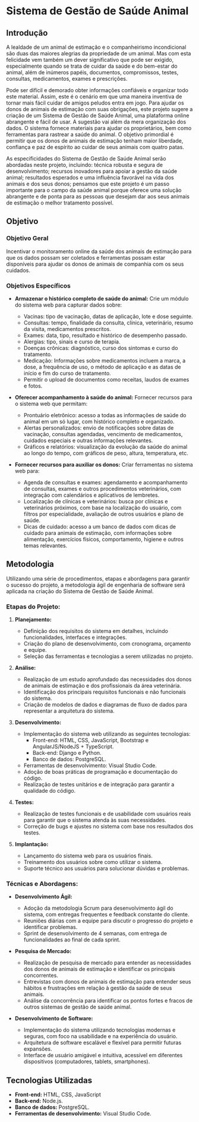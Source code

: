 # Sistema de Gestão de Saúde Animal

## Introdução

A lealdade de um animal de estimação e o companheirismo incondicional são duas das maiores alegrias da propriedade de um animal. Mas com esta felicidade vem também um dever significativo que pode ser exigido, especialmente quando se trata de cuidar da saúde e do bem-estar do animal, além de inúmeros papéis, documentos, compromissos, testes, consultas, medicamentos, exames e prescrições.

Pode ser difícil e demorado obter informações confiáveis e organizar todo este material. Assim, este é o cenário em que uma maneira inventiva de tornar mais fácil cuidar de amigos peludos entra em jogo. Para ajudar os donos de animais de estimação com suas obrigações, este projeto sugere a criação de um Sistema de Gestão de Saúde Animal, uma plataforma online abrangente e fácil de usar. A sugestão vai além da mera organização dos dados. O sistema fornece materiais para ajudar os proprietários, bem como ferramentas para rastrear a saúde do animal. O objetivo primordial é permitir que os donos de animais de estimação tenham maior liberdade, confiança e paz de espírito ao cuidar de seus animais com quatro patas.

As especificidades do Sistema de Gestão de Saúde Animal serão abordadas neste projeto, incluindo: técnica robusta e segura de desenvolvimento; recursos inovadores para apoiar a gestão da saúde animal; resultados esperados e uma influência favorável na vida dos animais e dos seus donos; pensamos que este projeto é um passo importante para o campo da saúde animal porque oferece uma solução abrangente e de ponta para as pessoas que desejam dar aos seus animais de estimação o melhor tratamento possível.

## Objetivo

### Objetivo Geral
Incentivar o monitoramento online da saúde dos animais de estimação para que os dados possam ser coletados e ferramentas possam estar disponíveis para ajudar os donos de animais de companhia com os seus cuidados.

### Objetivos Específicos
- **Armazenar o histórico completo de saúde do animal:** Crie um módulo do sistema web para capturar dados sobre:
  - Vacinas: tipo de vacinação, datas de aplicação, lote e dose seguinte.
  - Consultas: tempo, finalidade da consulta, clínica, veterinário, resumo da visita, medicamentos prescritos.
  - Exames: data, tipo, resultado e histórico de desempenho passado.
  - Alergias: tipo, sinais e curso de terapia.
  - Doenças crônicas: diagnóstico, curso dos sintomas e curso do tratamento.
  - Medicação: Informações sobre medicamentos incluem a marca, a dose, a frequência de uso, o método de aplicação e as datas de início e fim do curso de tratamento.
  - Permitir o upload de documentos como receitas, laudos de exames e fotos.
  
- **Oferecer acompanhamento à saúde do animal:** Fornecer recursos para o sistema web que permitam:
  - Prontuário eletrônico: acesso a todas as informações de saúde do animal em um só lugar, com histórico completo e organizado.
  - Alertas personalizados: envio de notificações sobre datas de vacinação, consultas agendadas, vencimento de medicamentos, cuidados especiais e outras informações relevantes.
  - Gráficos e relatórios: visualização da evolução da saúde do animal ao longo do tempo, com gráficos de peso, altura, temperatura, etc.

- **Fornecer recursos para auxiliar os donos:** Criar ferramentas no sistema web para:
  - Agenda de consultas e exames: agendamento e acompanhamento de consultas, exames e outros procedimentos veterinários, com integração com calendários e aplicativos de lembretes.
  - Localização de clínicas e veterinários: busca por clínicas e veterinários próximos, com base na localização do usuário, com filtros por especialidade, avaliação de outros usuários e plano de saúde.
  - Dicas de cuidado: acesso a um banco de dados com dicas de cuidado para animais de estimação, com informações sobre alimentação, exercícios físicos, comportamento, higiene e outros temas relevantes.

## Metodologia

Utilizando uma série de procedimentos, etapas e abordagens para garantir o sucesso do projeto, a metodologia ágil de engenharia de software será aplicada na criação do Sistema de Gestão de Saúde Animal.

### Etapas do Projeto:
1. **Planejamento:**
   - Definição dos requisitos do sistema em detalhes, incluindo funcionalidades, interfaces e integrações.
   - Criação do plano de desenvolvimento, com cronograma, orçamento e equipe.
   - Seleção das ferramentas e tecnologias a serem utilizadas no projeto.

2. **Análise:**
   - Realização de um estudo aprofundado das necessidades dos donos de animais de estimação e dos profissionais da área veterinária.
   - Identificação dos principais requisitos funcionais e não funcionais do sistema.
   - Criação de modelos de dados e diagramas de fluxo de dados para representar a arquitetura do sistema.

3. **Desenvolvimento:**
   - Implementação do sistema web utilizando as seguintes tecnologias:
     - Front-end: HTML, CSS, JavaScript, Bootstrap e AngularJS/NodeJS + TypeScript.
     - Back-end: Django e Python.
     - Banco de dados: PostgreSQL.
   - Ferramentas de desenvolvimento: Visual Studio Code.
   - Adoção de boas práticas de programação e documentação do código.
   - Realização de testes unitários e de integração para garantir a qualidade do código.

4. **Testes:**
   - Realização de testes funcionais e de usabilidade com usuários reais para garantir que o sistema atenda às suas necessidades.
   - Correção de bugs e ajustes no sistema com base nos resultados dos testes.

5. **Implantação:**
   - Lançamento do sistema web para os usuários finais.
   - Treinamento dos usuários sobre como utilizar o sistema.
   - Suporte técnico aos usuários para solucionar dúvidas e problemas.

### Técnicas e Abordagens:
- **Desenvolvimento Ágil:**
  - Adoção da metodologia Scrum para desenvolvimento ágil do sistema, com entregas frequentes e feedback constante do cliente.
  - Reuniões diárias com a equipe para discutir o progresso do projeto e identificar problemas.
  - Sprint de desenvolvimento de 4 semanas, com entrega de funcionalidades ao final de cada sprint.

- **Pesquisa de Mercado:**
  - Realização de pesquisa de mercado para entender as necessidades dos donos de animais de estimação e identificar os principais concorrentes.
  - Entrevistas com donos de animais de estimação para entender seus hábitos e frustrações em relação à gestão da saúde de seus animais.
  - Análise da concorrência para identificar os pontos fortes e fracos de outros sistemas de gestão de saúde animal.

- **Desenvolvimento de Software:**
  - Implementação do sistema utilizando tecnologias modernas e seguras, com foco na usabilidade e na experiência do usuário.
  - Arquitetura de software escalável e flexível para permitir futuras expansões.
  - Interface de usuário amigável e intuitiva, acessível em diferentes dispositivos (computadores, tablets, smartphones).

## Tecnologias Utilizadas

- **Front-end:** HTML, CSS, JavaScript
- **Back-end:** Node.js.
- **Banco de dados:** PostgreSQL.
- **Ferramentas de desenvolvimento:** Visual Studio Code.
